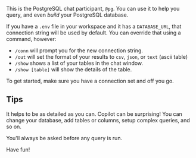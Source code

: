 This is the PostgreSQL chat participant, `@pg`. You can use it to help you query, and even _build_ your PostgreSQL database.

If you have a `.env` file in your workspace and it has a `DATABASE_URL`, that connection string will be used by default. You can override that using a command, however:

 - `/conn` will prompt you for the new connection string.
 - `/out` will set the format of your results to `csv`, `json`, or `text` (ascii table)
 - `/show` shows a list of your tables in the chat window.
 - `/show [table]` will show the details of the table.

To get started, make sure you have a connection set and off you go. 

## Tips

It helps to be as detailed as you can. Copilot can be surprising! You can change your database, add tables or columns, setup complex queries, and so on.

You'll always be asked before any query is run. 

Have fun!